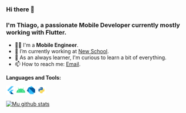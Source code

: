 ### Hi there 👋

### I'm Thiago, a passionate Mobile Developer currently mostly working with Flutter.

- 👨‍💻  I'm a **Mobile Engineer**.
- 🔭  I’m currently working at [New School](https://apps.apple.com/br/app/new-school/id1503840666).
- 📖  As an always learner, I'm curious to learn a bit of everything.
- 📫  How to reach me: [Email](mailto:thiagodias.contact@gmail.com).

**Languages and Tools:**  

<code><img height="24" src="https://raw.githubusercontent.com/github/explore/80688e429a7d4ef2fca1e82350fe8e3517d3494d/topics/flutter/flutter.png"></code>
<code><img height="24" src="https://raw.githubusercontent.com/github/explore/80688e429a7d4ef2fca1e82350fe8e3517d3494d/topics/android/android.png"></code>
<code><img height="24" src="https://raw.githubusercontent.com/github/explore/80688e429a7d4ef2fca1e82350fe8e3517d3494d/topics/dart/dart.png"></code>
<code><img height="24" src="https://raw.githubusercontent.com/github/explore/80688e429a7d4ef2fca1e82350fe8e3517d3494d/topics/python/python.png"></code>

[![Mu github stats](https://github-readme-stats.vercel.app/api?username=thiago-dsd&count_private=true&theme=buefy&show_icons=true)](https://github.com/thiago-dsd)
